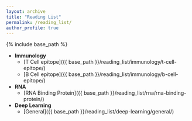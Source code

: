 ```yaml
---
layout: archive
title: "Reading List"
permalink: /reading_list/
author_profile: true
---
```


{% include base_path %}

- **Immunology**
  - [T Cell epitope]({{ base_path }}/reading_list/immunology/t-cell-epitope/)
  - [B Cell epitope]({{ base_path }}/reading_list/immunology/b-cell-epitope/)
- **RNA**
  - [RNA Binding Protein]({{ base_path }}/reading_list/rna/rna-binding-protein/)
- **Deep Learning**
  - [General]({{ base_path }}/reading_list/deep-learning/general/)